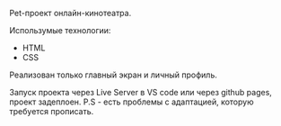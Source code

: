 Pet-проект онлайн-кинотеатра.

Использумые технологии:
- HTML
- CSS

Реализован только главный экран и личный профиль.

Запуск проекта через Live Server в VS code или через github pages, проект задеплоен.
P.S - есть проблемы с адаптацией, которую требуется прописать.
